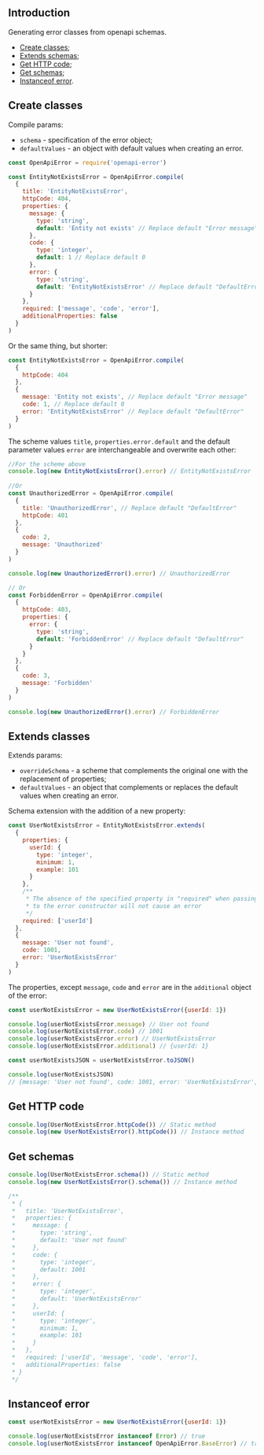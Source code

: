 ## Introduction

Generating error classes from openapi schemas.

- [Create classes](#create-classes);
- [Extends schemas](#extends-classes);
- [Get HTTP code](#get-http-code);
- [Get schemas](#get-schemas);
- [Instanceof error](#instanceof-error).


## Create classes

Compile params:
  - `schema` - specification of the error object;
  - `defaultValues` - an object with default values when creating an error.

````javascript
const OpenApiError = require('openapi-error')

const EntityNotExistsError = OpenApiError.compile(
  {
    title: 'EntityNotExistsError',
    httpCode: 404,
    properties: {
      message: {
        type: 'string',
        default: 'Entity not exists' // Replace default "Error message"
      },
      code: {
        type: 'integer',
        default: 1 // Replace default 0
      },
      error: {
        type: 'string',
        default: 'EntityNotExistsError' // Replace default "DefaultError"
      }
    },
    required: ['message', 'code', 'error'],
    additionalProperties: false
  }
)
````

Or the same thing, but shorter:

````javascript
const EntityNotExistsError = OpenApiError.compile(
  {
    httpCode: 404
  },
  {
    message: 'Entity not exists', // Replace default "Error message"
    code: 1, // Replace default 0
    error: 'EntityNotExistsError' // Replace default "DefaultError"
  }
)
````

The scheme values `title`, `properties.error.default` and the default parameter values `error`
are interchangeable and overwrite each other:
````javascript
//For the scheme above
console.log(new EntityNotExistsError().error) // EntityNotExistsError
  
//Or
const UnauthorizedError = OpenApiError.compile(
  {
    title: 'UnauthorizedError', // Replace default "DefaultError"
    httpCode: 401
  },
  {
    code: 2,
    message: 'Unauthorized'
  }
)

console.log(new UnauthorizedError().error) // UnauthorizedError

// Or
const ForbiddenError = OpenApiError.compile(
  {
    httpCode: 403,
    properties: {
      error: {
        type: 'string',
        default: 'ForbiddenError' // Replace default "DefaultError"
      }
    }
  },
  {
    code: 3,
    message: 'Forbidden'
  }
)

console.log(new UnauthorizedError().error) // ForbiddenError
````


## Extends classes

Extends params:
- `overrideSchema` - a scheme that complements the original one with the replacement of properties;
- `defaultValues` - an object that complements or replaces the default values when creating an error.

Schema extension with the addition of a new property:
````javascript
const UserNotExistsError = EntityNotExistsError.extends(
  {
    properties: {
      userId: {
        type: 'integer',
        minimum: 1,
        example: 101
      }
    },
    /**
     * The absence of the specified property in "required" when passing an argument
     * to the error constructor will not cause an error
     */
    required: ['userId']
  },
  {
    message: 'User not found',
    code: 1001,
    error: 'UserNotExistsError'
  }
)

````
The properties, except `message`, `code` and `error` are in the `additional` object
of the error:
````javascript
const userNotExistsError = new UserNotExistsError({userId: 1})

console.log(userNotExistsError.message) // User not found
console.log(userNotExistsError.code) // 1001
console.log(userNotExistsError.error) // UserNotExistsError
console.log(userNotExistsError.additional) // {userId: 1}

const userNotExistsJSON = userNotExistsError.toJSON()

console.log(userNotExistsJSON)
// {message: 'User not found', code: 1001, error: 'UserNotExistsError', userId: 1}
````


## Get HTTP code

````javascript
console.log(UserNotExistsError.httpCode()) // Static method
console.log(new UserNotExistsError().httpCode()) // Instance method
````


## Get schemas

````javascript
console.log(UserNotExistsError.schema()) // Static method
console.log(new UserNotExistsError().schema()) // Instance method

/**
 * {
 *   title: 'UserNotExistsError',
 *   properties: {
 *     message: {
 *       type: 'string',
 *       default: 'User not found'
 *     },
 *     code: {
 *       type: 'integer',
 *       default: 1001
 *     },
 *     error: {
 *       type: 'integer',
 *       default: 'UserNotExistsError'
 *     },
 *     userId: {
 *       type: 'integer',
 *       minimum: 1,
 *       example: 101
 *     }
 *   },
 *   required: ['userId', 'message', 'code', 'error'],
 *   additionalProperties: false
 * }
 */
````

## Instanceof error


````javascript
const userNotExistsError = new UserNotExistsError({userId: 1})

console.log(userNotExistsError instanceof Error) // true
console.log(userNotExistsError instanceof OpenApiError.BaseError) // true
````



